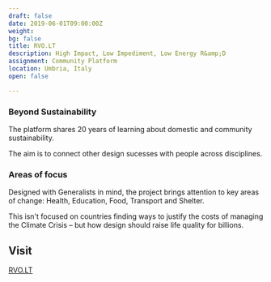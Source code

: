 ```yaml
---
draft: false
date: 2019-06-01T09:00:00Z
weight:
bg: false
title: RVO.LT
description: High Impact, Low Impediment, Low Energy R&amp;D
assignment: Community Platform
location: Umbria, Italy
open: false

---
```


<!-- 13 Dec 19 09:00 GMT -->

<!-- Generated: `hugo new default_date.md` -->
<!--
---
title: "Default_date"
date: 2020-03-04T15:54:51Z
draft: false
---
-->

<!--{{/* <flickity src="3si/images/3si-sales.jpg" title="3Si marketing content" selectCell="flkty.selectCell( value, isWrapped, isInstant )" > */}}
-->

### Beyond Sustainability

The platform shares 20 years of learning about domestic and community sustainability.

The aim is to connect other design sucesses with people across&nbsp;disciplines.

<!-- Generalists should share expertise across common areas of focus -->

### Areas of focus

Designed with Generalists in mind, the project brings attention to key areas of change: Health, Education, Food, Transport and Shelter.

This isn't focused on countries finding ways to justify the costs of managing the Climate Crisis – but how design should raise life quality for billions.

## Visit

[RVO.LT](https://rvo.lt/) <!-- Needs updating -->

<!--
## Project in detail-->
